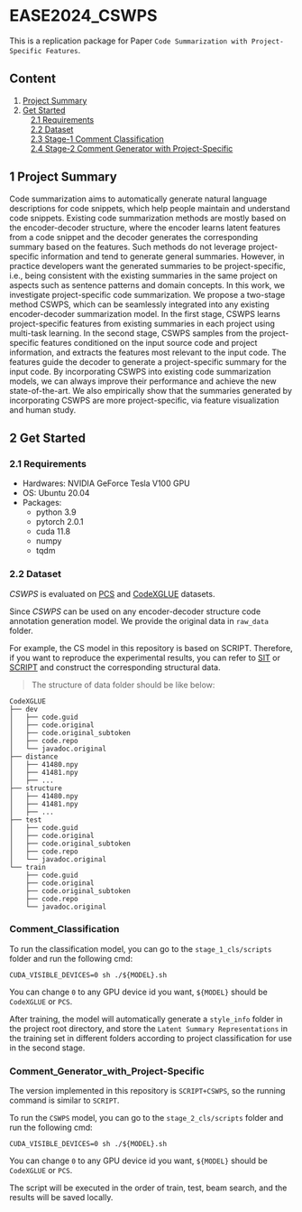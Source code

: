 # EASE2024_CSWPS
This is a replication package for Paper `Code Summarization with Project-Specific Features`.<br>


## Content
1. [Project Summary](#1-Project-Summary)<br>
2. [Get Started](#2-Get-Started)<br>
&ensp;&ensp;[2.1 Requirements](#21-Requirements)<br>
&ensp;&ensp;[2.2 Dataset](#22-Dataset)<br>
&ensp;&ensp;[2.3 Stage-1 Comment Classification](#Comment_Classification)<br>
&ensp;&ensp;[2.4 Stage-2 Comment Generator with Project-Specific](#Comment_Generator_with_Project-Specific)<br>

## 1 Project Summary
Code summarization aims to automatically generate natural language descriptions for code snippets, which help people maintain and understand code snippets. Existing code summarization methods are mostly based on the encoder-decoder structure, where the encoder learns latent features from a code snippet and the decoder generates the corresponding summary based on the features. Such methods do not leverage project-specific information and tend to generate general summaries. However, in practice developers want the generated summaries to be project-specific, i.e., being consistent with the existing summaries in the same project on aspects such as sentence patterns and domain concepts. In this work, we investigate project-specific code summarization. We propose a two-stage method CSWPS, which can be seamlessly integrated into any existing encoder-decoder summarization model. In the first stage, CSWPS learns project-specific features from existing summaries in each project using multi-task learning. In the second stage, CSWPS samples from the project-specific features conditioned on the input source code and project information, and extracts the features most relevant to the input code. The features guide the decoder to generate a project-specific summary for the input code. By incorporating CSWPS into existing code summarization models, we can always improve their performance and achieve the new state-of-the-art. We also empirically show that the summaries generated by incorporating CSWPS are more project-specific, via feature visualization and human study. 


## 2 Get Started
### 2.1 Requirements
* Hardwares: NVIDIA GeForce Tesla V100 GPU
* OS: Ubuntu 20.04
* Packages: 
  * python 3.9
  * pytorch 2.0.1
  * cuda 11.8
  * numpy
  * tqdm



### 2.2 Dataset
*CSWPS* is evaluated on [PCS](https://github.com/pkuserc/MPCos_ASE2022.git) and [CodeXGLUE](https://github.com/microsoft/CodeXGLUE) datasets.<br>

Since *CSWPS* can be used on any encoder-decoder structure code annotation generation model. We provide the original data in `raw_data` folder.<br>

For example, the CS model in this repository is based on SCRIPT. Therefore, if you want to reproduce the experimental results, you can refer to [SIT](https://github.com/gingasan/sit3) or [SCRIPT](https://github.com/GoneZ5/SCRIPT) and construct the corresponding structural data.

> The structure of data folder should be like below:

```
CodeXGLUE
├── dev
│   ├── code.guid
│   ├── code.original
│   ├── code.original_subtoken
│   ├── code.repo
│   └── javadoc.original
├── distance
│   ├── 41480.npy
│   ├── 41481.npy
│   ├── ...
├── structure
│   ├── 41480.npy
│   ├── 41481.npy
│   ├── ...
├── test
│   ├── code.guid
│   ├── code.original
│   ├── code.original_subtoken
│   ├── code.repo
│   └── javadoc.original
└── train
    ├── code.guid
    ├── code.original
    ├── code.original_subtoken
    ├── code.repo
    └── javadoc.original
```

### Comment_Classification

To run the classification model, you can go to the `stage_1_cls/scripts` folder and run the following cmd:

```
CUDA_VISIBLE_DEVICES=0 sh ./${MODEL}.sh
```

You can change `0` to any GPU device id you want, `${MODEL}` should be `CodeXGLUE` or `PCS`.

After training, the model will automatically generate a `style_info` folder in the project root directory, and store the `Latent Summary Representations` in the training set in different folders according to project classification for use in the second stage.

### Comment_Generator_with_Project-Specific

The version implemented in this repository is `SCRIPT+CSWPS`, so the running command is similar to `SCRIPT`.

To run the `CSWPS` model, you can go to the `stage_2_cls/scripts` folder and run the following cmd:

```
CUDA_VISIBLE_DEVICES=0 sh ./${MODEL}.sh
```

You can change `0` to any GPU device id you want, `${MODEL}` should be `CodeXGLUE` or `PCS`.

The script will be executed in the order of train, test, beam search, and the results will be saved locally.




